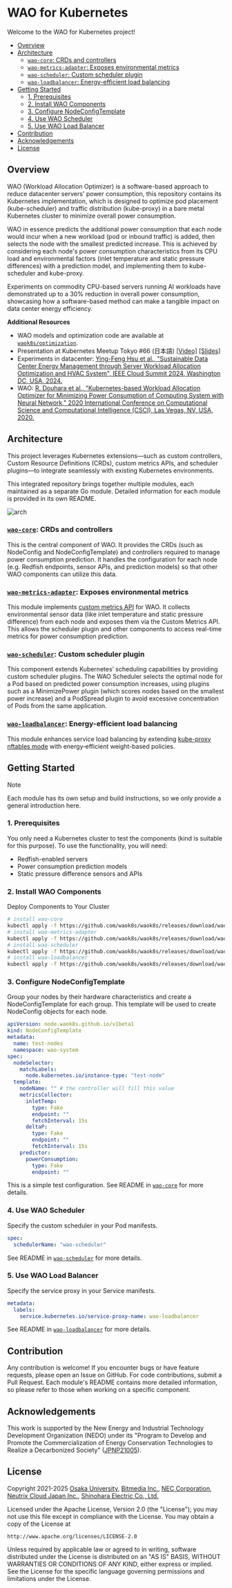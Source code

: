 # WAO for Kubernetes

Welcome to the WAO for Kubernetes project!

<!-- START doctoc generated TOC please keep comment here to allow auto update -->
<!-- DON'T EDIT THIS SECTION, INSTEAD RE-RUN doctoc TO UPDATE -->

- [Overview](#overview)
- [Architecture](#architecture)
  - [`wao-core`: CRDs and controllers](#wao-core-crds-and-controllers)
  - [`wao-metrics-adapter`: Exposes environmental metrics](#wao-metrics-adapter-exposes-environmental-metrics)
  - [`wao-scheduler`: Custom scheduler plugin](#wao-scheduler-custom-scheduler-plugin)
  - [`wao-loadbalancer`: Energy-efficient load balancing](#wao-loadbalancer-energy-efficient-load-balancing)
- [Getting Started](#getting-started)
  - [1. Prerequisites](#1-prerequisites)
  - [2. Install WAO Components](#2-install-wao-components)
  - [3. Configure NodeConfigTemplate](#3-configure-nodeconfigtemplate)
  - [4. Use WAO Scheduler](#4-use-wao-scheduler)
  - [5. Use WAO Load Balancer](#5-use-wao-load-balancer)
- [Contribution](#contribution)
- [Acknowledgements](#acknowledgements)
- [License](#license)

<!-- END doctoc generated TOC please keep comment here to allow auto update -->

## Overview

WAO (Workload Allocation Optimizer) is a software-based approach to reduce datacenter servers' power consumption, this repository contains its Kubernetes implementation, which is designed to optimize pod placement (kube-scheduler) and traffic distribution (kube-proxy) in a bare metal Kubernetes cluster to minimize overall power consumption.

WAO in essence predicts the additional power consumption that each node would incur when a new workload (pod or inbound traffic) is added, then selects the node with the smallest predicted increase. This is achieved by considering each node's power consumption characteristics from its CPU load and environmental factors (inlet temperature and static pressure differences) with a prediction model, and implementing them to kube-scheduler and kube-proxy.

Experiments on commodity CPU-based servers running AI workloads have demonstrated up to a 30% reduction in overall power consumption, showcasing how a software-based method can make a tangible impact on data center energy efficiency.

**Additional Resources**

- WAO models and optimization code are available at [`waok8s/optimization`](https://github.com/waok8s/optimization).
- Presentation at Kubernetes Meetup Tokyo #66 (日本語) [[Video]](https://www.youtube.com/live/RpaC3AG2bc4?t=2490s) [[Slides]](https://speakerdeck.com/ebiiim/waok8s-k8sjp66)
- Experiments in datacenter: [Ying-Feng Hsu et al., "Sustainable Data Center Energy Management through Server Workload Allocation Optimization and HVAC System", IEEE Cloud Summit 2024, Washington DC, USA, 2024.](https://ieeexplore.ieee.org/document/10630908)
- WAO: [R. Douhara et al., "Kubernetes-based Workload Allocation Optimizer for Minimizing Power Consumption of Computing System with Neural Network," 2020 International Conference on Computational Science and Computational Intelligence (CSCI), Las Vegas, NV, USA, 2020.](https://ieeexplore.ieee.org/document/9458062)

## Architecture

This project leverages Kubernetes extensions—such as custom controllers, Custom Resource Definitions (CRDs), custom metrics APIs, and scheduler plugins—to integrate seamlessly with existing Kubernetes environments.

This integrated repository brings together multiple modules, each maintained as a separate Go module. Detailed information for each module is provided in its own README.

![arch](/docs/arch.png)


### [`wao-core`](/wao-core/): CRDs and controllers

This is the central component of WAO. It provides the CRDs (such as NodeConfig and NodeConfigTemplate) and controllers required to manage power consumption prediction. It handles the configuration for each node (e.g. Redfish endpoints, sensor APIs, and prediction models) so that other WAO components can utilize this data.

### [`wao-metrics-adapter`](/wao-metrics-adapter/): Exposes environmental metrics

This module implements [custom metrics API](https://github.com/kubernetes/design-proposals-archive/blob/main/instrumentation/custom-metrics-api.md) for WAO. It collects environmental sensor data (like inlet temperature and static pressure difference) from each node and exposes them via the Custom Metrics API. This allows the scheduler plugin and other components to access real-time metrics for power consumption prediction.

### [`wao-scheduler`](/wao-scheduler/): Custom scheduler plugin

This component extends Kubernetes’ scheduling capabilities by providing custom scheduler plugins. The WAO Scheduler selects the optimal node for a Pod based on predicted power consumption increases, using plugins such as a MinimizePower plugin (which scores nodes based on the smallest power increase) and a PodSpread plugin to avoid excessive concentration of Pods from the same application.

### [`wao-loadbalancer`](/wao-loadbalancer/): Energy-efficient load balancing

This module enhances service load balancing by extending [kube-proxy nftables mode](https://github.com/kubernetes/enhancements/blob/master/keps/sig-network/3866-nftables-proxy/README.md) with energy‑efficient weight-based policies.


## Getting Started

> [!NOTE]
> Each module has its own setup and build instructions, so we only provide a general introduction here.

### 1. Prerequisites

You only need a Kubernetes cluster to test the components (kind is suitable for this purpose). To use the functionality, you will need:

- Redfish-enabled servers
- Power consumption prediction models
- Static pressure difference sensors and APIs

### 2. Install WAO Components

Deploy Components to Your Cluster

```bash
# install wao-core
kubectl apply -f https://github.com/waok8s/waok8s/releases/download/wao-core/v1.31.0/wao-core.yaml
# install wao-metrics-adapter
kubectl apply -f https://github.com/waok8s/waok8s/releases/download/wao-metrics-adapter/v1.31.0/wao-metrics-adapter.yaml
# install wao-scheduler
kubectl apply -f https://github.com/waok8s/waok8s/releases/download/wao-scheduler/v1.31.0/wao-scheduler.yaml
# install wao-loadbalancer
kubectl apply -f https://github.com/waok8s/waok8s/releases/download/wao-loadbalancer/v1.31.0/wao-loadbalancer.yaml
```

### 3. Configure NodeConfigTemplate
    
Group your nodes by their hardware characteristics and create a NodeConfigTemplate for each group. This template will be used to create NodeConfig objects for each node.

```yaml
apiVersion: node.waok8s.github.io/v1beta1
kind: NodeConfigTemplate
metadata:
  name: test-nodes
  namespace: wao-system
spec:
  nodeSelector:
    matchLabels:
      node.kubernetes.io/instance-type: "test-node"
  template:
    nodeName: "" # the controller will fill this value
    metricsCollector:
      inletTemp:
        type: Fake
        endpoint: ""
        fetchInterval: 15s
      deltaP:
        type: Fake
        endpoint: ""
        fetchInterval: 15s
    predictor:
      powerConsumption:
        type: Fake
        endpoint: ""
```

This is a simple test configuration. See README in [`wao-core`](/wao-core/) for more details.

### 4. Use WAO Scheduler
    
Specify the custom scheduler in your Pod manifests.
```yaml
spec:
  schedulerName: "wao-scheduler"
```
See README in [`wao-scheduler`](/wao-scheduler/) for more details.

### 5. Use WAO Load Balancer

Specify the service proxy in your Service manifests.
```yaml
metadata:
  labels:
    service.kubernetes.io/service-proxy-name: wao-loadbalancer
```
See README in [`wao-loadbalancer`](/wao-loadbalancer/) for more details.

## Contribution

Any contribution is welcome! If you encounter bugs or have feature requests, please open an Issue on GitHub. For code contributions, submit a Pull Request.
Each module's README contains more detailed information, so please refer to those when working on a specific component.

## Acknowledgements

This work is supported by the New Energy and Industrial Technology Development Organization (NEDO) under its "Program to Develop and Promote the Commercialization of Energy Conservation Technologies to Realize a Decarbonized Society" ([JPNP21005](https://www.nedo.go.jp/english/activities/activities_ZZJP_100197.html)).

## License

Copyright 2021-2025 [Osaka University](https://www.osaka-u.ac.jp/), [Bitmedia Inc.](https://bitmedia.co.jp/), [NEC Corporation](https://www.nec.com/), [Neutrix Cloud Japan Inc.](https://www.neutrix.co.jp/), [Shinohara Electric Co., Ltd.](https://www.shinohara-elec.co.jp)

Licensed under the Apache License, Version 2.0 (the "License");
you may not use this file except in compliance with the License.
You may obtain a copy of the License at

    http://www.apache.org/licenses/LICENSE-2.0

Unless required by applicable law or agreed to in writing, software
distributed under the License is distributed on an "AS IS" BASIS,
WITHOUT WARRANTIES OR CONDITIONS OF ANY KIND, either express or implied.
See the License for the specific language governing permissions and
limitations under the License.
